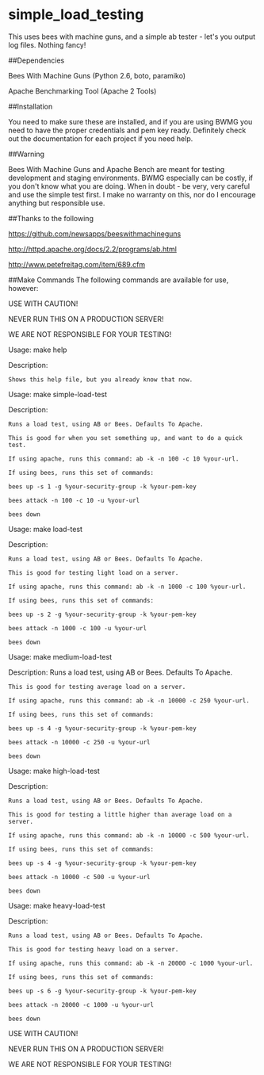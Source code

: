 simple_load_testing
===================

This uses bees with machine guns, and a simple ab tester - let's you output log files. Nothing fancy!

##Dependencies

Bees With Machine Guns (Python 2.6, boto, paramiko)

Apache Benchmarking Tool (Apache 2 Tools)

##Installation

You need to make sure these are installed, and if you are using BWMG you need to have the proper credentials and pem key ready. Definitely check out the documentation for each project if you need help.

##Warning

Bees With Machine Guns and Apache Bench are meant for testing development and staging environments. BWMG especially can be costly, if you don't know what you are doing.
When in doubt - be very, very careful and use the simple test first.
I make no warranty on this, nor do I encourage anything but responsible use.

##Thanks to the following

https://github.com/newsapps/beeswithmachineguns

http://httpd.apache.org/docs/2.2/programs/ab.html

http://www.petefreitag.com/item/689.cfm

##Make Commands
The following commands are available for use, however:

USE WITH CAUTION!

NEVER RUN THIS ON A PRODUCTION SERVER!

WE ARE NOT RESPONSIBLE FOR YOUR TESTING!

Usage: make help

Description:

	Shows this help file, but you already know that now.

Usage: make simple-load-test

Description:

	Runs a load test, using AB or Bees. Defaults To Apache.
    
	This is good for when you set something up, and want to do a quick test.
    
	If using apache, runs this command: ab -k -n 100 -c 10 %your-url.
    
	If using bees, runs this set of commands:
    
	bees up -s 1 -g %your-security-group -k %your-pem-key
    
	bees attack -n 100 -c 10 -u %your-url
    
	bees down

Usage: make load-test

Description:

	Runs a load test, using AB or Bees. Defaults To Apache.
    
	This is good for testing light load on a server.
    
	If using apache, runs this command: ab -k -n 1000 -c 100 %your-url.
    
	If using bees, runs this set of commands:
    
	bees up -s 2 -g %your-security-group -k %your-pem-key
    
	bees attack -n 1000 -c 100 -u %your-url
    
	bees down

Usage: make medium-load-test

Description:
	Runs a load test, using AB or Bees. Defaults To Apache.
    
	This is good for testing average load on a server.
    
	If using apache, runs this command: ab -k -n 10000 -c 250 %your-url.
    
	If using bees, runs this set of commands:
    
	bees up -s 4 -g %your-security-group -k %your-pem-key
    
	bees attack -n 10000 -c 250 -u %your-url
    
	bees down

Usage: make high-load-test

Description:

	Runs a load test, using AB or Bees. Defaults To Apache.
    
	This is good for testing a little higher than average load on a server.
    
	If using apache, runs this command: ab -k -n 10000 -c 500 %your-url.
    
	If using bees, runs this set of commands:
    
	bees up -s 4 -g %your-security-group -k %your-pem-key
    
	bees attack -n 10000 -c 500 -u %your-url
    
	bees down

Usage: make heavy-load-test

Description:

	Runs a load test, using AB or Bees. Defaults To Apache.
    
	This is good for testing heavy load on a server.
    
	If using apache, runs this command: ab -k -n 20000 -c 1000 %your-url.
    
	If using bees, runs this set of commands:
    
	bees up -s 6 -g %your-security-group -k %your-pem-key
    
	bees attack -n 20000 -c 1000 -u %your-url
    
	bees down

USE WITH CAUTION!

NEVER RUN THIS ON A PRODUCTION SERVER!

WE ARE NOT RESPONSIBLE FOR YOUR TESTING!


